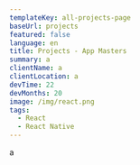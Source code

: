 ```yaml
---
templateKey: all-projects-page
baseUrl: projects
featured: false
language: en
title: Projects - App Masters
summary: a
clientName: a
clientLocation: a
devTime: 22
devMonths: 20
image: /img/react.png
tags:
  - React
  - React Native
---
```

a
